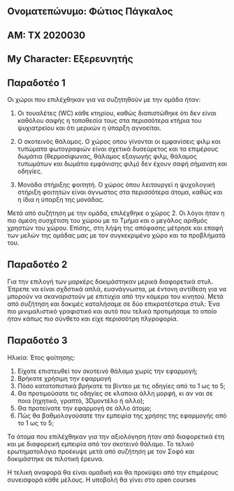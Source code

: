 ## Ονοματεπώνυμο: Φώτιος Πάγκαλος
## ΑΜ: ΤΧ 2020030
## My Character: Εξερευνητής

## Παραδοτέο 1
Οι χώροι που επιλέχθηκαν για να συζητηθούν με την ομάδα ήταν:

1. Οι τουαλέτες (WC) κάθε κτηρίου, καθώς διαπιστώθηκε ότι δεν είναι καθόλου σαφής η τοποθεσία τους στα περισσότερα κτήρια του ψυχιατρείου και ότι μερικών η ύπαρξη αγνοείται.

2. Ο σκοτεινός θάλαμος. Ο χώρος οπου γίνονται οι εμφανίσεις φιλμ και τυπώματα φωτογραφιών είναι σχετικά δυσεύρετος και τα επιμέρους δωμάτια (θερμοσίφωνας, θάλαμος εξαγωγής φιλμ, θάλαμος τυπωμάτων και δωμάτιο εμφάνισης φιλμ) δεν έχουν σαφή σήμανση και οδηγίες.

3. Μονάδα στήριξης φοιτητή. Ο χώρος όπου λειτουργεί η ψυχολογική στήριξη φοιτητών είναι άγνωστος στα περισσότερα άτομα, καθώς και η ίδια η ύπαρξη της μονάδας.

Μετά από συζήτηση με την ομάδα, επιλέχθηκε ο χώρος 2. Οι λόγοι ήταν η πιο άμεση συσχέτιση του χώρου με το Τμήμα και ο μεγάλος αριθμός χρηστών του χώρου. Επίσης, στη λήψη της απόφασης μέτρησε και επαφή των μελών της ομάδας μας με τον συγκεκριμένο χώρο και τα προβλήματά του.

## Παραδοτέο 2

Για την επιλογή των μαρκέρς δοκιμάστηκαν μερικά διαφορετικά στυλ. Έπρεπε να είναι σχδστικά απλά, ευανάγνωστα, με έντονη αντίθεση για να μπορούν να σκαναριστούν με επιτυχία από την κάμερα του κινητού. Μετά από συζήτηση και δοκιμές καταλήσαμε σε δύο επικρατέστερα στυλ: Ένα πιο μινιμαλιστικό γραφιστικό και αυτό που τελικά προτιμήσαμε το οποίο ήταν κάπως πιο σύνθετο και είχε περισσότρη πλγροφορία.

## Παραδοτέο 3
Ηλικία:
Έτος φοίτησης:

1. Είχατε επιστευθεί τον σκοτεινό θάλαμο χωρίς την εφαρμογή;
2. Βρήκατε χρήσιμη την εφαρμογή
3. Πόσο κατατοπιστικά βρήκατε τα βίντεο με τις οδηγίες από το 1 ως το 5;
4. Θα προτιμούσατε τις οδηγίες σε κλαποια άλλη μορφή, κι αν ναι σε ποια (ηχητικό, γραπτό, 3Dμοντέλο ή αλλο);
5. Θα προτείνατε την εφαρμογή σε άλλο άτομο;
6. Πώς θα βαθμολογούσατε την εμπειρία της χρήσης της εφαρμογής από το 1 ως το 5;

Τα άτομα που επιλέχθηκαν για την αξιολόγηση ήταν από διαφορετικά έτη και με διαφορεική εμπειρία από τον σκοτεινό θάλαμο. 
Το τελικό ερωτηματολόγιο προέκυψε μετά από συζήτηση με τον Σοφό και δοκιμάστηκε σε πιλοτική έρευνα. 

Η τελική αναφορά θα είναι ομαδική και θα προκύψει από την επιμέρους συνεισφορά κάθε μέλους. Η υποβολή θα γίνει στο open courses
